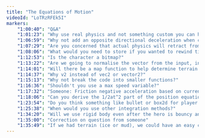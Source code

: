 ```yaml
---
title: "The Equations of Motion"
videoId: "LoTRzRFEk5I"
markers:
    "1:00:40": "Q&A"
    "1:01:23": "Why use real physics and not something custom you can handtune?"
    "1:06:59": "Why not add an opposite directional deceleration when collisions occur?"
    "1:07:29": "Are you concerned that actual physics will retract from the beauty and elegance of the worlds greatest jump code?"
    "1:08:06": "What would you need to store if you wanted to rewind time ala Braid?"
    "1:12:53": "Is the character a bitmap?"
    "1:13:22": "Are we going to normalise the vector from the input, instead of having a special case for diagonals?"
    "1:14:01": "Will there be a map function to help determine terrain for friction and collisions?"
    "1:14:37": "Why v2 instead of vec2 or vector2?"
    "1:15:13": "Why not break the code into smaller functions?"
    "1:16:36": "Shouldn't you use a max speed variable?"
    "1:17:32": "Someone: Friction negative acceleration based on current velocity would feel better"
    "1:18:06": "Can you derive the 1/2at^2 part of the position equation again?"
    "1:23:54": "Do you think something like bullet or box2d for player movement is appropriate?"
    "1:25:38": "When would you use other integration methods?"
    "1:34:20": "Will we use rigid body even after the hero is bouncy and all that?"
    "1:35:00": "Correction on question from someone"
    "1:35:49": "If we had terrain (ice or mud), we could have an easy convincing example"
---
```

